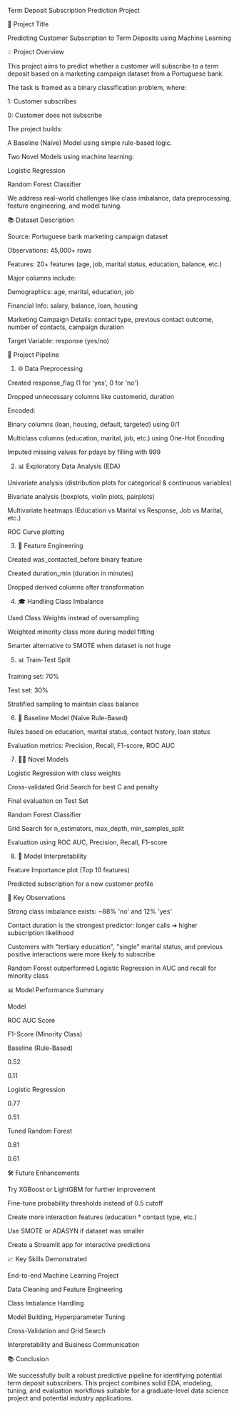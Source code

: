 Term Deposit Subscription Prediction Project

📅 Project Title

Predicting Customer Subscription to Term Deposits using Machine Learning

💡 Project Overview

This project aims to predict whether a customer will subscribe to a term deposit based on a marketing campaign dataset from a Portuguese bank.

The task is framed as a binary classification problem, where:

1: Customer subscribes

0: Customer does not subscribe

The project builds:

A Baseline (Naïve) Model using simple rule-based logic.

Two Novel Models using machine learning:

Logistic Regression

Random Forest Classifier

We address real-world challenges like class imbalance, data preprocessing, feature engineering, and model tuning.

📚 Dataset Description

Source: Portuguese bank marketing campaign dataset

Observations: 45,000+ rows

Features: 20+ features (age, job, marital status, education, balance, etc.)

Major columns include:

Demographics: age, marital, education, job

Financial Info: salary, balance, loan, housing

Marketing Campaign Details: contact type, previous contact outcome, number of contacts, campaign duration

Target Variable: response (yes/no)

🔄 Project Pipeline

1. 🌐 Data Preprocessing

Created response_flag (1 for 'yes', 0 for 'no')

Dropped unnecessary columns like customerid, duration

Encoded:

Binary columns (loan, housing, default, targeted) using 0/1

Multiclass columns (education, marital, job, etc.) using One-Hot Encoding

Imputed missing values for pdays by filling with 999

2. 📊 Exploratory Data Analysis (EDA)

Univariate analysis (distribution plots for categorical & continuous variables)

Bivariate analysis (boxplots, violin plots, pairplots)

Multivariate heatmaps (Education vs Marital vs Response, Job vs Marital, etc.)

ROC Curve plotting

3. 🔀 Feature Engineering

Created was_contacted_before binary feature

Created duration_min (duration in minutes)

Dropped derived columns after transformation

4. 🎓 Handling Class Imbalance

Used Class Weights instead of oversampling

Weighted minority class more during model fitting

Smarter alternative to SMOTE when dataset is not huge

5. 📊 Train-Test Split

Training set: 70%

Test set: 30%

Stratified sampling to maintain class balance

6. 🔄 Baseline Model (Naïve Rule-Based)

Rules based on education, marital status, contact history, loan status

Evaluation metrics: Precision, Recall, F1-score, ROC AUC

7. 👩‍💻 Novel Models

Logistic Regression with class weights

Cross-validated Grid Search for best C and penalty

Final evaluation on Test Set

Random Forest Classifier

Grid Search for n_estimators, max_depth, min_samples_split

Evaluation using ROC AUC, Precision, Recall, F1-score

8. 🔢 Model Interpretability

Feature Importance plot (Top 10 features)

Predicted subscription for a new customer profile

📐 Key Observations

Strong class imbalance exists: ~88% 'no' and 12% 'yes'

Contact duration is the strongest predictor: longer calls ➔ higher subscription likelihood

Customers with "tertiary education", "single" marital status, and previous positive interactions were more likely to subscribe

Random Forest outperformed Logistic Regression in AUC and recall for minority class

📊 Model Performance Summary

Model

ROC AUC Score

F1-Score (Minority Class)

Baseline (Rule-Based)

0.52

0.11

Logistic Regression

0.77

0.51

Tuned Random Forest

0.81

0.61

🛠️ Future Enhancements

Try XGBoost or LightGBM for further improvement

Fine-tune probability thresholds instead of 0.5 cutoff

Create more interaction features (education * contact type, etc.)

Use SMOTE or ADASYN if dataset was smaller

Create a Streamlit app for interactive predictions

📈 Key Skills Demonstrated

End-to-end Machine Learning Project

Data Cleaning and Feature Engineering

Class Imbalance Handling

Model Building, Hyperparameter Tuning

Cross-Validation and Grid Search

Interpretability and Business Communication

📚 Conclusion

We successfully built a robust predictive pipeline for identifying potential term deposit subscribers. This project combines solid EDA, modeling, tuning, and evaluation workflows suitable for a graduate-level data science project and potential industry applications.
